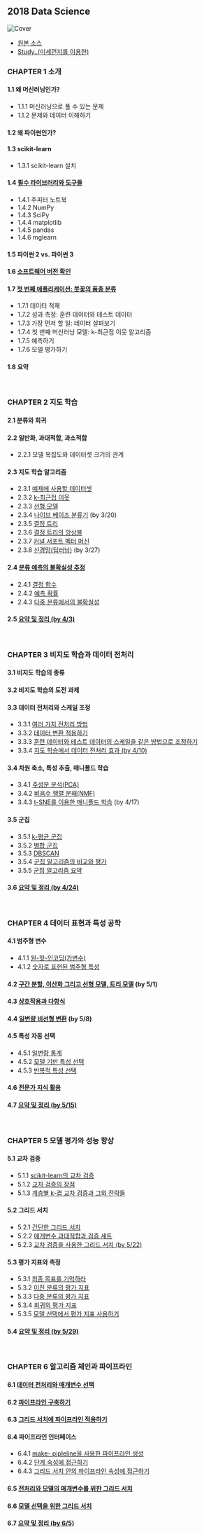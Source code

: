 ## 2018 Data Science

![Cover](https://github.com/bluebibi/data_science_2018/blob/master/cover.jpg)

- [원본 소스](https://github.com/link-kut/introduction_to_ml_with_python)
- [Study..(미세먼지를 이용한)](https://github.com/jungyj0211/data_science_2018/tree/master/scikit_study_workspace)

### CHAPTER 1 소개 
#### 1.1 왜 머신러닝인가? 
- 1.1.1 머신러닝으로 풀 수 있는 문제 
- 1.1.2 문제와 데이터 이해하기 
 
#### 1.2 왜 파이썬인가? 
#### 1.3 scikit-learn 
- 1.3.1 scikit-learn 설치 
#### 1.4 [필수 라이브러리와 도구들](https://nbviewer.jupyter.org/github/bluebibi/data_science_2018/blob/master/Chapter01/1.4.ipynb)
- 1.4.1 주피터 노트북
- 1.4.2 NumPy
- 1.4.3 SciPy 
- 1.4.4 matplotlib 
- 1.4.5 pandas 
- 1.4.6 mglearn 
#### 1.5 파이썬 2 vs. 파이썬 3 
#### 1.6 [소프트웨어 버전 확인](https://nbviewer.jupyter.org/github/bluebibi/data_science_2018/blob/master/Chapter01/1.6.ipynb) 
#### 1.7 [첫 번째 애플리케이션: 붓꽃의 품종 분류](https://nbviewer.jupyter.org/github/bluebibi/data_science_2018/blob/master/Chapter01/1.7.ipynb)
- 1.7.1 데이터 적재 
- 1.7.2 성과 측정: 훈련 데이터와 테스트 데이터 
- 1.7.3 가장 먼저 할 일: 데이터 살펴보기 
- 1.7.4 첫 번째 머신러닝 모델: k-최근접 이웃 알고리즘 
- 1.7.5 예측하기 
- 1.7.6 모델 평가하기 
#### 1.8 요약 

<br/>

### CHAPTER 2 지도 학습 
#### 2.1 분류와 회귀 
#### 2.2 일반화, 과대적합, 과소적합 
- 2.2.1 모델 복잡도와 데이터셋 크기의 관계 
#### 2.3 지도 학습 알고리즘 
- 2.3.1 [예제에 사용할 데이터셋](https://nbviewer.jupyter.org/github/jungyj0211/data_science_2018/blob/master/Chapter02/2.3.1.ipynb) 
- 2.3.2 [k-최근접 이웃](https://nbviewer.jupyter.org/github/jungyj0211/data_science_2018/blob/master/Chapter02/2.3.2.ipynb) 
- 2.3.3 [선형 모델](https://nbviewer.jupyter.org/github/jungyj0211/data_science_2018/blob/master/Chapter02/2.3.3.ipynb) 
- 2.3.4 [나이브 베이즈 분류기](https://nbviewer.jupyter.org/github/jungyj0211/data_science_2018/blob/master/Chapter02/2.3.4.ipynb) (by 3/20)
- 2.3.5 [결정 트리](https://nbviewer.jupyter.org/github/jungyj0211/data_science_2018/blob/master/Chapter02/2.3.5.ipynb) 
- 2.3.6 [결정 트리의 앙상블](https://nbviewer.jupyter.org/github/jungyj0211/data_science_2018/blob/master/Chapter02/2.3.6.ipynb) 
- 2.3.7 [커널 서포트 벡터 머신](https://nbviewer.jupyter.org/github/jungyj0211/data_science_2018/blob/master/Chapter02/2.3.7.ipynb)
- 2.3.8 [신경망(딥러닝)](https://nbviewer.jupyter.org/github/jungyj0211/data_science_2018/blob/master/Chapter02/2.3.8.ipynb) (by 3/27) 
#### 2.4 [분류 예측의 불확실성 추정](https://nbviewer.jupyter.org/github/jungyj0211/data_science_2018/blob/master/Chapter02/2.4.ipynb) 
- 2.4.1 [결정 함수](https://nbviewer.jupyter.org/github/jungyj0211/data_science_2018/blob/master/Chapter02/2.4.1.ipynb)
- 2.4.2 [예측 확률](https://nbviewer.jupyter.org/github/jungyj0211/data_science_2018/blob/master/Chapter02/2.4.2.ipynb)
- 2.4.3 [다중 분류에서의 불확실성](https://nbviewer.jupyter.org/github/jungyj0211/data_science_2018/blob/master/Chapter02/2.4.3.ipynb)
#### 2.5 [요약 및 정리 (by 4/3)](https://nbviewer.jupyter.org/github/jungyj0211/data_science_2018/blob/master/Chapter02/2.5.ipynb)

<br/>

### CHAPTER 3 비지도 학습과 데이터 전처리 
#### 3.1 비지도 학습의 종류 
#### 3.2 비지도 학습의 도전 과제 
#### 3.3 데이터 전처리와 스케일 조정 
- 3.3.1 [여러 가지 전처리 방법](https://nbviewer.jupyter.org/github/jungyj0211/data_science_2018/blob/master/Chapter03/3.3.1.ipynb)
- 3.3.2 [데이터 변환 적용하기](https://nbviewer.jupyter.org/github/jungyj0211/data_science_2018/blob/master/Chapter03/3.3.2.ipynb)
- 3.3.3 [훈련 데이터와 테스트 데이터의 스케일을 같은 방법으로 조정하기](https://nbviewer.jupyter.org/github/jungyj0211/data_science_2018/blob/master/Chapter03/3.3.3.ipynb)
- 3.3.4 [지도 학습에서 데이터 전처리 효과 (by 4/10)](https://nbviewer.jupyter.org/github/jungyj0211/data_science_2018/blob/master/Chapter03/3.3.4.ipynb)
#### 3.4 차원 축소, 특성 추출, 매니폴드 학습 
- 3.4.1 [주성분 분석(PCA)](https://nbviewer.jupyter.org/github/jungyj0211/data_science_2018/blob/master/Chapter03/3.4.1.ipynb)
- 3.4.2 [비음수 행렬 분해(NMF)](https://nbviewer.jupyter.org/github/jungyj0211/data_science_2018/blob/master/Chapter03/3.4.2.ipynb) 
- 3.4.3 [t-SNE를 이용한 매니폴드 학습](https://nbviewer.jupyter.org/github/jungyj0211/data_science_2018/blob/master/Chapter03/3.4.3.ipynb) (by 4/17)
#### 3.5 군집 
- 3.5.1 [k-평균 군집](https://nbviewer.jupyter.org/github/jungyj0211/data_science_2018/blob/master/Chapter03/3.5.1.ipynb) 
- 3.5.2 [병합 군집](https://nbviewer.jupyter.org/github/jungyj0211/data_science_2018/blob/master/Chapter03/3.5.2.ipynb) 
- 3.5.3 [DBSCAN](https://nbviewer.jupyter.org/github/jungyj0211/data_science_2018/blob/master/Chapter03/3.5.3.ipynb) 
- 3.5.4 [군집 알고리즘의 비교와 평가](https://nbviewer.jupyter.org/github/jungyj0211/data_science_2018/blob/master/Chapter03/3.5.4.ipynb) 
- 3.5.5 [군집 알고리즘 요약](https://nbviewer.jupyter.org/github/jungyj0211/data_science_2018/blob/master/Chapter03/3.5.5.ipynb) 
#### 3.6 [요약 및 정리 (by 4/24)](https://nbviewer.jupyter.org/github/jungyj0211/data_science_2018/blob/master/Chapter03/3.6.ipynb) 

<br/>

### CHAPTER 4 데이터 표현과 특성 공학 
#### 4.1 범주형 변수
- 4.1.1 [원-핫-인코딩(가변수)](https://nbviewer.jupyter.org/github/jungyj0211/data_science_2018/blob/master/Chapter04/4.1.1.ipynb)
- 4.1.2 [숫자로 표현된 범주형 특성](https://nbviewer.jupyter.org/github/jungyj0211/data_science_2018/blob/master/Chapter04/4.1.2.ipynb)
#### 4.2 [구간 분할, 이산화 그리고 선형 모델, 트리 모델](https://nbviewer.jupyter.org/github/jungyj0211/data_science_2018/blob/master/Chapter04/4.2.ipynb) (by 5/1)  
#### 4.3 [상호작용과 다항식](https://nbviewer.jupyter.org/github/jungyj0211/data_science_2018/blob/master/Chapter04/4.3.ipynb)  
#### 4.4 [일변량 비선형 변환](https://nbviewer.jupyter.org/github/jungyj0211/data_science_2018/blob/master/Chapter04/4.4.ipynb) (by 5/8) 
#### 4.5 특성 자동 선택
- 4.5.1 [일변량 통계](https://nbviewer.jupyter.org/github/jungyj0211/data_science_2018/blob/master/Chapter04/4.5.1.ipynb) 
- 4.5.2 [모델 기반 특성 선택](https://nbviewer.jupyter.org/github/jungyj0211/data_science_2018/blob/master/Chapter04/4.5.2.ipynb) 
- 4.5.3 [반복적 특성 선택](https://nbviewer.jupyter.org/github/jungyj0211/data_science_2018/blob/master/Chapter04/4.5.3.ipynb)  
#### 4.6 [전문가 지식 활용](https://nbviewer.jupyter.org/github/jungyj0211/data_science_2018/blob/master/Chapter04/4.6.ipynb)  
#### 4.7 [요약 및 정리 (by 5/15)](https://nbviewer.jupyter.org/github/jungyj0211/data_science_2018/blob/master/Chapter04/4.7.ipynb) 

<br/>

### CHAPTER 5 모델 평가와 성능 향상 
#### 5.1 교차 검증
- 5.1.1 [scikit-learn의 교차 검증](https://nbviewer.jupyter.org/github/jungyj0211/data_science_2018/blob/master/Chapter05/5.1.1.ipynb) 
- 5.1.2 [교차 검증의 장점](https://nbviewer.jupyter.org/github/jungyj0211/data_science_2018/blob/master/Chapter05/5.1.2.ipynb) 
- 5.1.3 [계층별 k-겹 교차 검증과 그외 전략들](https://nbviewer.jupyter.org/github/jungyj0211/data_science_2018/blob/master/Chapter05/5.1.3.ipynb) 
#### 5.2 그리드 서치
- 5.2.1 [간단한 그리드 서치](https://nbviewer.jupyter.org/github/jungyj0211/data_science_2018/blob/master/Chapter05/5.2.1.ipynb) 
- 5.2.2 [매개변수 과대적합과 검증 세트](https://nbviewer.jupyter.org/github/jungyj0211/data_science_2018/blob/master/Chapter05/5.2.2.ipynb) 
- 5.2.3 [교차 검증을 사용한 그리드 서치 (by 5/22)](https://nbviewer.jupyter.org/github/jungyj0211/data_science_2018/blob/master/Chapter05/5.2.3.ipynb) 
#### 5.3 평가 지표와 측정 
- 5.3.1 [최종 목표를 기억하라](https://nbviewer.jupyter.org/github/jungyj0211/data_science_2018/blob/master/Chapter05/5.3.1.ipynb) 
- 5.3.2 [이진 분류의 평가 지표](https://nbviewer.jupyter.org/github/jungyj0211/data_science_2018/blob/master/Chapter05/5.3.2.ipynb) 
- 5.3.3 [다중 분류의 평가 지표](https://nbviewer.jupyter.org/github/jungyj0211/data_science_2018/blob/master/Chapter05/5.3.3.ipynb) 
- 5.3.4 [회귀의 평가 지표](https://nbviewer.jupyter.org/github/jungyj0211/data_science_2018/blob/master/Chapter05/5.3.4.ipynb) 
- 5.3.5 [모델 선택에서 평가 지표 사용하기](https://nbviewer.jupyter.org/github/jungyj0211/data_science_2018/blob/master/Chapter05/5.3.5.ipynb) 
#### 5.4 [요약 및 정리 (by 5/29)](https://nbviewer.jupyter.org/github/jungyj0211/data_science_2018/blob/master/Chapter05/5.4.ipynb) 

<br/>

### CHAPTER 6 알고리즘 체인과 파이프라인 
#### 6.1 [데이터 전처리와 매개변수 선택](https://nbviewer.jupyter.org/github/jungyj0211/data_science_2018/blob/master/Chapter06/6.1.ipynb) 
#### 6.2 [파이프라인 구축하기](https://nbviewer.jupyter.org/github/jungyj0211/data_science_2018/blob/master/Chapter06/6.2.ipynb) 
#### 6.3 [그리드 서치에 파이프라인 적용하기](https://nbviewer.jupyter.org/github/jungyj0211/data_science_2018/blob/master/Chapter06/6.3.ipynb) 
#### 6.4 파이프라인 인터페이스
- 6.4.1 [make- pipleline을 사용한 파이프라인 생성](https://nbviewer.jupyter.org/github/jungyj0211/data_science_2018/blob/master/Chapter06/6.4.1.ipynb) 
- 6.4.2 [단계 속성에 접근하기](https://nbviewer.jupyter.org/github/jungyj0211/data_science_2018/blob/master/Chapter06/6.4.2.ipynb) 
- 6.4.3 [그리드 서치 안의 파이프라인 속성에 접근하기](https://nbviewer.jupyter.org/github/jungyj0211/data_science_2018/blob/master/Chapter06/6.4.3.ipynb) 
#### 6.5 [전처리와 모델의 매개변수를 위한 그리드 서치](https://nbviewer.jupyter.org/github/jungyj0211/data_science_2018/blob/master/Chapter06/6.5.ipynb) 
#### 6.6 [모델 선택을 위한 그리드 서치](https://nbviewer.jupyter.org/github/jungyj0211/data_science_2018/blob/master/Chapter06/6.6.ipynb) 
#### 6.7 [요약 및 정리 (by 6/5)](https://nbviewer.jupyter.org/github/jungyj0211/data_science_2018/blob/master/Chapter06/6.7.ipynb) 

<br/>


